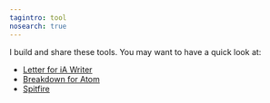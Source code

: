 ```yaml
---
tagintro: tool
nosearch: true
---
```

I build and share these tools. You may want to have a quick look at:

- [Letter for iA Writer](/tools/ia-letter/)
- [Breakdown for Atom](/tools/breakdown/)
- [Spitfire](/tools/spitfire/)
